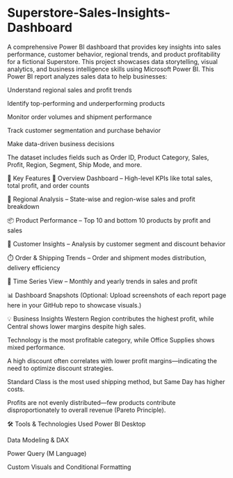 # Superstore-Sales-Insights-Dashboard
A comprehensive Power BI dashboard that provides key insights into sales performance, customer behavior, regional trends, and product profitability for a fictional Superstore. This project showcases data storytelling, visual analytics, and business intelligence skills using Microsoft Power BI.
This Power BI report analyzes sales data to help businesses:

Understand regional sales and profit trends

Identify top-performing and underperforming products

Monitor order volumes and shipment performance

Track customer segmentation and purchase behavior

Make data-driven business decisions

The dataset includes fields such as Order ID, Product Category, Sales, Profit, Region, Segment, Ship Mode, and more.

📌 Key Features
📍 Overview Dashboard – High-level KPIs like total sales, total profit, and order counts

🧭 Regional Analysis – State-wise and region-wise sales and profit breakdown

📦 Product Performance – Top 10 and bottom 10 products by profit and sales

👤 Customer Insights – Analysis by customer segment and discount behavior

⏱️ Order & Shipping Trends – Order and shipment modes distribution, delivery efficiency

📅 Time Series View – Monthly and yearly trends in sales and profit

📊 Dashboard Snapshots
(Optional: Upload screenshots of each report page here in your GitHub repo to showcase visuals.)

💡 Business Insights
Western Region contributes the highest profit, while Central shows lower margins despite high sales.

Technology is the most profitable category, while Office Supplies shows mixed performance.

A high discount often correlates with lower profit margins—indicating the need to optimize discount strategies.

Standard Class is the most used shipping method, but Same Day has higher costs.

Profits are not evenly distributed—few products contribute disproportionately to overall revenue (Pareto Principle).

🛠️ Tools & Technologies Used
Power BI Desktop

Data Modeling & DAX

Power Query (M Language)

Custom Visuals and Conditional Formatting

